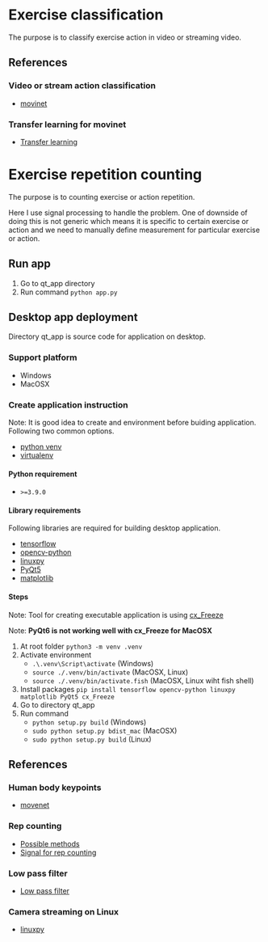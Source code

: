# Exercise classification

The purpose is to classify exercise action in video or streaming video.

## References

### Video or stream action classification

- [movinet](https://www.tensorflow.org/hub/tutorials/movinet)

### Transfer learning for movinet

- [Transfer learning](https://github.com/tensorflow/models/blob/master/official/projects/movinet/movinet_streaming_model_training_and_inference.ipynb)

# Exercise repetition counting

The purpose is to counting exercise or action repetition.

Here I use signal processing to handle the problem. One of downside of doing
this is not generic which means it is specific to certain exercise or action and
we need to manually define measurement for particular exercise or action.

## Run app

1. Go to qt_app directory
2. Run command `python app.py`

## Desktop app deployment

Directory qt_app is source code for application on desktop.

### Support platform

- Windows
- MacOSX

### Create application instruction

Note: It is good idea to create and environment
before buiding application. Following two common options.

- [python venv](https://docs.python.org/3/library/venv.html)
- [virtualenv](https://virtualenv.pypa.io/en/latest/)

#### Python requirement

- `>=3.9.0`

#### Library requirements

Following libraries are required for building desktop application.

- [tensorflow](https://pypi.org/project/tensorflow/)
- [opencv-python](https://pypi.org/project/opencv-python/)
- [linuxpy](https://github.com/tiagocoutinho/linuxpy)
- [PyQt5](https://pypi.org/project/PyQt5/)
- [matplotlib](https://pypi.org/project/matplotlib/)

#### Steps

Note: Tool for creating executable application is using
[cx_Freeze](https://cx-freeze.readthedocs.io/en/stable/index.html)

Note: **PyQt6 is not working well with cx_Freeze for MacOSX**

1. At root folder `python3 -m venv .venv`
2. Activate environment
   - `.\.venv\Script\activate` (Windows)
   - `source ./.venv/bin/activate` (MacOSX, Linux)
   - `source ./.venv/bin/activate.fish` (MacOSX, Linux wiht fish shell)
3. Install packages
   `pip install tensorflow opencv-python linuxpy matplotlib PyQt5 cx_Freeze`
4. Go to directory qt_app
5. Run command
   - `python setup.py build` (Windows)
   - `sudo python setup.py bdist_mac` (MacOSX)
   - `sudo python setup.py build` (Linux)

## References

### Human body keypoints

- [movenet](https://www.kaggle.com/models/google/movenet/tfLite/singlepose-thunder)

### Rep counting

- [Possible methods](https://towardsdatascience.com/vision-based-rep-counting-in-the-wild-cb9a4d1bdb7e)
- [Signal for rep counting](https://towardsdatascience.com/building-an-exercise-rep-counter-using-ideas-from-signal-processing-fcdf14e76f81)

### Low pass filter

- [Low pass filter](https://dobrian.github.io/cmp/topics/filters/lowpassfilter.html)

### Camera streaming on Linux

- [linuxpy](https://github.com/tiagocoutinho/linuxpy)

